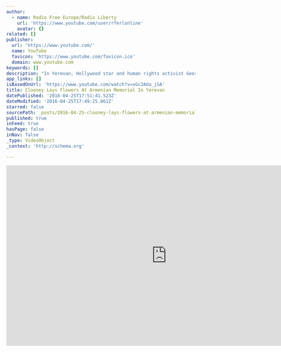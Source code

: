 ```yaml
---
author:
  - name: Radio Free Europe/Radio Liberty
    url: 'https://www.youtube.com/user/rferlonline'
    avatar: {}
related: []
publisher:
  url: 'https://www.youtube.com/'
  name: YouTube
  favicon: 'https://www.youtube.com/favicon.ico'
  domain: www.youtube.com
keywords: []
description: "In Yerevan, Hollywood star and human rights activist George Clooney joined the commemoration of the massacre of Armenians under the rule of the Ottoman Empire. With Armenian President Serzh Sarkisian he laid flowers in front of the eternal flame at the country's genocide memorial complex. Originally published at - http://www.rferl.org/media/video/clooney-yerevan-flowers/27695413.html"
app_links: []
isBasedOnUrl: 'https://www.youtube.com/watch?v=xGc2AUa_jSA'
title: Clooney Lays Flowers At Armenian Memorial In Yerevan
datePublished: '2016-04-25T17:51:41.523Z'
dateModified: '2016-04-25T17:49:25.861Z'
starred: false
sourcePath: _posts/2016-04-25-clooney-lays-flowers-at-armenian-memorial-in-yerevan.md
published: true
inFeed: true
hasPage: false
inNav: false
_type: VideoObject
_context: 'http://schema.org'

---
```

<iframe src="https://cdn.embedly.com/widgets/media.html?src=https%3A%2F%2Fwww.youtube.com%2Fembed%2FxGc2AUa_jSA%3Ffeature%3Doembed&amp;url=https%3A%2F%2Fwww.youtube.com%2Fwatch%3Fv%3DxGc2AUa_jSA&amp;image=https%3A%2F%2Fi.ytimg.com%2Fvi%2FxGc2AUa_jSA%2Fhqdefault.jpg&amp;key=b7d04c9b404c499eba89ee7072e1c4f7&amp;type=text%2Fhtml&amp;schema=youtube" width="854" height="480" scrolling="no" frameborder="0" allowfullscreen="" style=""></iframe>